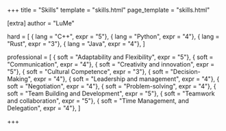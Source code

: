 +++
title = "Skills"
template = "skills.html"
page_template = "skills.html"

[extra]
author = "LuMe"

hard = [
  { lang = "C++", expr = "5"},
  { lang = "Python", expr = "4"},
  { lang = "Rust", expr = "3"},
  { lang = "Java", expr = "4"}, 
]

professional = [
  { soft = "Adaptability and Flexibility", expr = "5"},
  { soft = "Communication", expr = "4"},
  { soft = "Creativity and innovation", expr = "5"},
  { soft = "Cultural Competence", expr = "3"},
  { soft = "Decision-Making", expr = "4"},
  { soft = "Leadership and management", expr = "4"},
  { soft = "Negotiation", expr = "4"},
  { soft = "Problem-solving", expr = "4"},
  { soft = "Team Building and Development", expr = "5"},
  { soft = "Teamwork and collaboration", expr = "5"},
  { soft = "Time Management, and Delegation", expr = "4"},
]

+++
